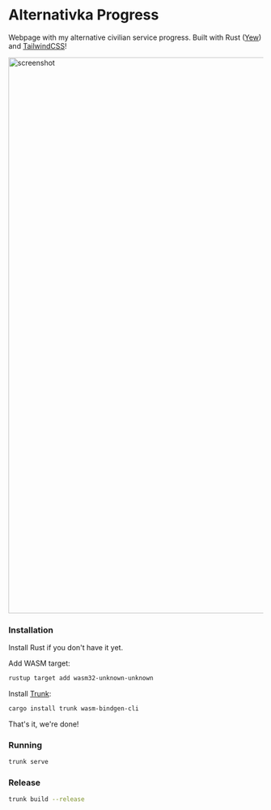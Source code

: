 # Alternativka Progress

Webpage with my alternative civilian service progress. Built with Rust ([Yew](https://yew.rs/)) and [TailwindCSS](https://tailwindcss.com/)!

<img width="1097" alt="screenshot" src="https://user-images.githubusercontent.com/75225148/187735298-6b755856-71cd-486e-a2ca-23a935b47b39.png">

### Installation

Install Rust if you don't have it yet.

Add WASM target:

```bash
rustup target add wasm32-unknown-unknown
```

Install [Trunk](https://trunkrs.dev/):

```bash
cargo install trunk wasm-bindgen-cli
```

That's it, we're done!

### Running

```bash
trunk serve
```

### Release

```bash
trunk build --release
```
